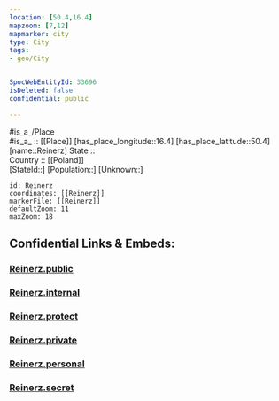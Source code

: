 ```yaml
---
location: [50.4,16.4] 
mapzoom: [7,12] 
mapmarker: city 
type: City
tags:
- geo/City


SpocWebEntityId: 33696
isDeleted: false
confidential: public

---
```

#is_a_/Place  
#is_a_ :: [[Place]] 
[has_place_longitude::16.4] 
[has_place_latitude::50.4] 
[name::Reinerz] 
State ::  
Country :: [[Poland]]  
[StateId::] 
[Population::] 
[Unknown::] 


```leaflet
id: Reinerz
coordinates: [[Reinerz]] 
markerFile: [[Reinerz]] 
defaultZoom: 11 
maxZoom: 18
```


## Confidential Links & Embeds: 

### [Reinerz.public](/_public/\Earth\Continent\Europe\Europe~East\Poland\Provinces~Poland\Lower_Silesian\CityReinerz.public.md) 

### [Reinerz.internal](/_internal/\Earth\Continent\Europe\Europe~East\Poland\Provinces~Poland\Lower_Silesian\CityReinerz.internal.md) 

### [Reinerz.protect](/_protect/\Earth\Continent\Europe\Europe~East\Poland\Provinces~Poland\Lower_Silesian\CityReinerz.protect.md) 

### [Reinerz.private](/_private/\Earth\Continent\Europe\Europe~East\Poland\Provinces~Poland\Lower_Silesian\CityReinerz.private.md) 

### [Reinerz.personal](/_personal/\Earth\Continent\Europe\Europe~East\Poland\Provinces~Poland\Lower_Silesian\CityReinerz.personal.md) 

### [Reinerz.secret](/_secret/\Earth\Continent\Europe\Europe~East\Poland\Provinces~Poland\Lower_Silesian\CityReinerz.secret.md)

